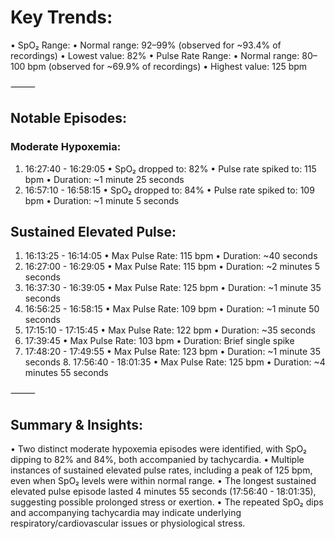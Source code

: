 # Key Trends:
•	SpO₂ Range:
•	Normal range: 92–99% (observed for ~93.4% of recordings)
•	Lowest value: 82%
•	Pulse Rate Range:
•	Normal range: 80–100 bpm (observed for ~69.9% of recordings)
•	Highest value: 125 bpm

⸻

## Notable Episodes:

### Moderate Hypoxemia:
1.	16:27:40 - 16:29:05
	•	SpO₂ dropped to: 82%
	•	Pulse rate spiked to: 115 bpm
	•	Duration: ~1 minute 25 seconds
2. 16:57:10 - 16:58:15
	•	SpO₂ dropped to: 84%
	•	Pulse rate spiked to: 109 bpm
	•	Duration: ~1 minute 5 seconds

## Sustained Elevated Pulse:
1.	16:13:25 - 16:14:05
	•	Max Pulse Rate: 115 bpm
	•	Duration: ~40 seconds
2.	16:27:00 - 16:29:05
	•	Max Pulse Rate: 115 bpm
	•	Duration: ~2 minutes 5 seconds
3.	16:37:30 - 16:39:05
	•	Max Pulse Rate: 125 bpm
	•	Duration: ~1 minute 35 seconds
4.	16:56:25 - 16:58:15
	•	Max Pulse Rate: 109 bpm
	•	Duration: ~1 minute 50 seconds
5.	17:15:10 - 17:15:45
	•	Max Pulse Rate: 122 bpm
	•	Duration: ~35 seconds
6.	17:39:45
	•	Max Pulse Rate: 103 bpm
	•	Duration: Brief single spike
7.	17:48:20 - 17:49:55
	•	Max Pulse Rate: 123 bpm
	•	Duration: ~1 minute 35 seconds
	8.	17:56:40 - 18:01:35
	•	Max Pulse Rate: 125 bpm
	•	Duration: ~4 minutes 55 seconds

⸻

## Summary & Insights:

•	Two distinct moderate hypoxemia episodes were identified, with SpO₂ dipping to 82% and 84%, both accompanied by tachycardia.
•	Multiple instances of sustained elevated pulse rates, including a peak of 125 bpm, even when SpO₂ levels were within normal range.
•	The longest sustained elevated pulse episode lasted 4 minutes 55 seconds (17:56:40 - 18:01:35), suggesting possible prolonged stress or exertion.
•	The repeated SpO₂ dips and accompanying tachycardia may indicate underlying respiratory/cardiovascular issues or physiological stress.
